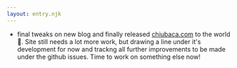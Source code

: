 ```yaml
---
layout: entry.njk
---
```


- final tweaks on new blog and finally released [chiubaca.com](chiubaca.com) to the world 🎉. Site still needs a lot more work, but drawing a line under it's development for now and trackng all further improvements to be made under the github issues. Time to work on something else now!
